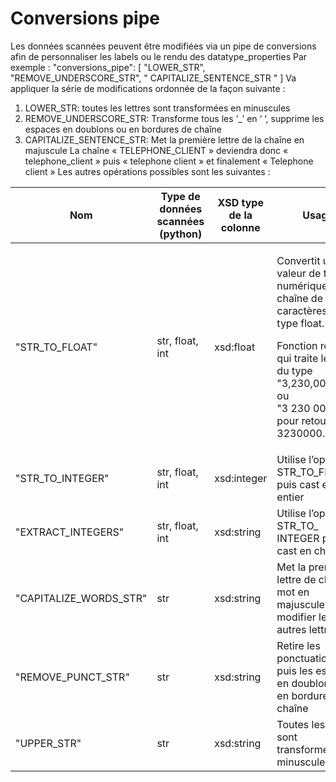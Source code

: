 # Conversions pipe
Les données scannées peuvent être modifiées via un pipe de conversions afin de personnaliser les labels ou le rendu des datatype_properties
Par exemple :
"conversions_pipe": [ "LOWER_STR", "REMOVE_UNDERSCORE_STR", " CAPITALIZE_SENTENCE_STR " ]
Va appliquer la série de modifications ordonnée de la façon suivante :
1.	LOWER_STR: toutes les lettres sont transformées en minuscules
2.	REMOVE_UNDERSCORE_STR: Transforme tous les ‘_’ en ‘ ‘, supprime les espaces en doublons ou en bordures de chaîne 
3.	CAPITALIZE_SENTENCE_STR: Met la première lettre de la chaîne en majuscule
La chaîne « TELEPHONE_CLIENT » deviendra donc « telephone_client » puis « telephone client » et finalement « Telephone client »
Les autres opérations possibles sont les suivantes :

<table>
<colgroup>
<col style="width: 29%" />
<col style="width: 19%" />
<col style="width: 16%" />
<col style="width: 34%" />
</colgroup>
<thead>
<tr class="header">
<th>Nom</th>
<th>Type de données scannées (python)</th>
<th>XSD type de la colonne</th>
<th>Usage</th>
</tr>
</thead>
<tbody>
<tr class="odd">
<td>"STR_TO_FLOAT"</td>
<td>str, float, int</td>
<td>xsd:float</td>
<td><p>Convertit une valeur de type numérique ou chaîne de caractères en
type float.</p>
<p>Fonction robuste qui traite les cas du type "3,230,000.20$" ou
"3 230 000,20$" pour retourner 3230000.2</p></td>
</tr>
<tr class="even">
<td>"STR_TO_INTEGER"</td>
<td>str, float, int</td>
<td>xsd:integer</td>
<td>Utilise l’opération STR_TO_FLOAT puis cast en entier</td>
</tr>
<tr class="odd">
<td>"EXTRACT_INTEGERS"</td>
<td>str, float, int</td>
<td>xsd:string</td>
<td>Utilise l’opération STR_TO_ INTEGER puis cast en chaîne</td>
</tr>
<tr class="even">
<td>"CAPITALIZE_WORDS_STR"</td>
<td>str</td>
<td>xsd:string</td>
<td>Met la première lettre de chaque mot en majuscule sans modifier les
autres lettres.</td>
</tr>
<tr class="odd">
<td>"REMOVE_PUNCT_STR"</td>
<td>str</td>
<td>xsd:string</td>
<td>Retire les ponctuations puis les espaces en doublons ou en bordures
de chaîne</td>
</tr>
<tr class="even">
<td>"UPPER_STR"</td>
<td>str</td>
<td>xsd:string</td>
<td>Toutes les lettres sont transformées en minuscules</td>
</tr>
</tbody>
</table>
